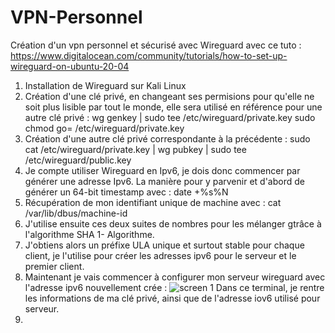# VPN-Personnel
Création d'un vpn personnel et sécurisé avec Wireguard avec ce tuto : https://www.digitalocean.com/community/tutorials/how-to-set-up-wireguard-on-ubuntu-20-04
1. Installation de Wireguard sur Kali Linux
2. Création d'une clé privé, en changeant ses permisions pour qu'elle ne soit plus lisible par tout le monde, elle sera utilisé en référence pour une autre clé privé :
wg genkey | sudo tee /etc/wireguard/private.key
sudo chmod go= /etc/wireguard/private.key
3. Création d'une autre clé privé correspondante à la précédente :
sudo cat /etc/wireguard/private.key | wg pubkey | sudo tee /etc/wireguard/public.key
4. Je compte utiliser Wireguard en Ipv6, je dois donc commencer par générer une adresse Ipv6. La manière pour y parvenir et d'abord de générer un 64-bit timestamp avec : date +%s%N
5. Récupération de mon identifiant unique de machine avec : cat /var/lib/dbus/machine-id
6. J'utilise ensuite ces deux suites de nombres pour les mélanger gtrâce à l'algorithme SHA 1- Algorithme.
7. J'obtiens alors un préfixe ULA unique et surtout stable pour chaque client, je l'utilise pour créer les adresses ipv6 pour le serveur et le premier client.
8. Maintenant je vais commencer à configurer mon serveur wireguard avec l'adresse ipv6 nouvellement crée :
![screen 1](https://github.com/user-attachments/assets/ddd9ef87-1a43-4a41-ab63-5bd7250e59b4)
Dans ce terminal, je rentre les informations de ma clé privé, ainsi que de l'adresse iov6 utilisé pour serveur.
9. 
